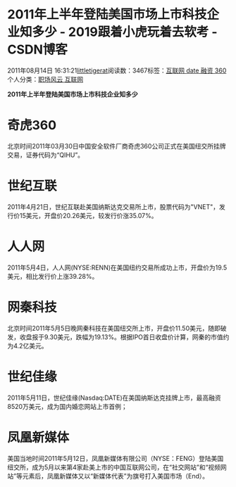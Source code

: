 
# 2011年上半年登陆美国市场上市科技企业知多少 - 2019跟着小虎玩着去软考 - CSDN博客

2011年08月14日 16:31:21[littletigerat](https://me.csdn.net/littletigerat)阅读数：3467标签：[互联网																](https://so.csdn.net/so/search/s.do?q=互联网&t=blog)[date																](https://so.csdn.net/so/search/s.do?q=date&t=blog)[融资																](https://so.csdn.net/so/search/s.do?q=融资&t=blog)[360																](https://so.csdn.net/so/search/s.do?q=360&t=blog)[
							](https://so.csdn.net/so/search/s.do?q=融资&t=blog)[
																					](https://so.csdn.net/so/search/s.do?q=date&t=blog)个人分类：[职场风云																](https://blog.csdn.net/littletigerat/article/category/774453)[互联网																](https://blog.csdn.net/littletigerat/article/category/646096)[
							](https://blog.csdn.net/littletigerat/article/category/774453)
[
				](https://so.csdn.net/so/search/s.do?q=date&t=blog)
[
			](https://so.csdn.net/so/search/s.do?q=date&t=blog)
[
		](https://so.csdn.net/so/search/s.do?q=互联网&t=blog)

**2011年上半年登陆美国市场上市科技企业知多少**
# 奇虎360
北京时间2011年03月30日中国安全软件厂商奇虎360公司正式在美国纽交所挂牌交易，证券代码为“QIHU”。
# 世纪互联
2011年4月21日，世纪互联赴美国纳斯达克交易所上市，股票代码为"VNET"，发行价15美元，开盘价20.26美元，较发行价涨35.07%。
# 人人网
2011年5月4日，人人网(NYSE:RENN)在美国纽约交易所成功上市，开盘价为19.5美元，相比发行价上涨39.28%。
# 网秦科技
北京时间2011年5月5日晚网秦科技在美国纽交所上市，开盘价11.50美元，随即破发，收盘报于9.30美元，跌幅为19.13%。根据IPO首日收盘价计算，网秦的市值约为4.2亿美元。
# 世纪佳缘
2011年5月11日，世纪佳缘(Nasdaq:DATE)在美国纳斯达克挂牌上市，最高融资8520万美元，成为国内婚恋网站上市首例；
# 凤凰新媒体
美国当地时间2011年5月12日，凤凰新媒体有限公司（NYSE：FENG）登陆美国纽交所，成为5月以来第4家赴美上市的中国互联网公司，在“社交网站”和“视频网站”等元素后，凤凰新媒体又以“新媒体代表”为旗号打入美国市场（End）。

